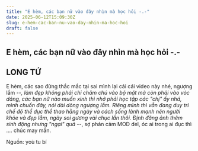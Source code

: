 ```yaml
---
title: "E hèm, các bạn nữ vào đây nhìn mà học hỏi -.-"
date: 2025-06-12T15:09:30Z
slug: e-hem-cac-ban-nu-vao-day-nhin-ma-hoc-hoi
draft: false
---
```


## E hèm, các bạn nữ vào đây nhìn mà học hỏi -.-

## LONG TỨ

E hèm, các sao đừng thắc mắc tại sai mình lại cái cái video này nhé, ngượng lắm -_-, làm đẹp không phải chỉ chăm chú vào bộ mặt mà còn phải vào vóc dáng, các bạn nữ nào muốn xinh thì nhớ phải học tập các "chị" ấy nhá, mình chuồn đây, nói dài dòng ngượng lắm.
Riêng mình thì vẫn đang duy trì chế độ thể dục thể thao hằng ngày và cách sống lành mạnh nên người khỏe và đẹp lắm, ngày soi gương vài chục lần thôi.
Định đăng ảnh thêm sinh động nhưng "ngại" quá -_-, sợ phản cảm MOD del, óc ai trong ai đục thì .... chúc may mắn.

Nguồn: yoù tu bí